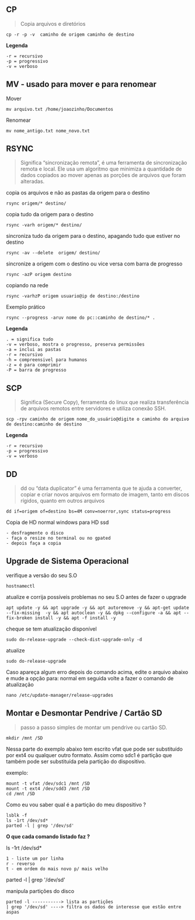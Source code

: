 ## CP
> Copia arquivos e diretórios
```
cp -r -p -v  caminho de origem caminho de destino
```
**Legenda**
```
-r = recursivo
-p = progressivo
-v = verboso
```

## MV - usado para mover e para renomear
Mover
```
mv arquivo.txt /home/joaozinho/Documentos
```

Renomear
```
mv nome_antigo.txt nome_novo.txt
```

## RSYNC
> Significa “sincronização remota”, é uma ferramenta de sincronização remota e local. Ele usa um algoritmo que minimiza a quantidade de dados copiados ao mover apenas as porções de arquivos que foram alteradas.

copia os arquivos e não as pastas da origem para o destino

```
rsync origem/* destino/
```

copia tudo da origem para o destino

```
rsync -varh origem/* destino/
```

sincroniza tudo da origem para o destino, apagando tudo que estiver no destino

```
rsync -av --delete  origem/ destino/
```

sincronize a origem com o destino ou vice versa com barra de progresso

```
rsync -azP origem destino
```

copiando na rede

```
rsync -varhzP origem usuario@ip de destino:/destino
```

Exemplo prático

```
rsync --progress -aruv nome do pc::caminho de destino/* .
```

**Legenda**
```
. = significa tudo
-v = verboso, mostra o progresso, preserva permissões
-a = inclui as pastas
-r = recursivo
-h = compreensivel para humanos
-z = é para comprimir
-P = barra de progresso
```

## SCP
> Significa (Secure Copy), ferramenta do linux que realiza transferência de arquivos remotos entre servidores e utiliza conexão SSH. 

```
scp -rpv caminho de origem nome_do_usuário@digite o caminho do arquivo de destino:caminho de destino
```

**Legenda**
```
-r = recursivo
-p = progressivo
-v = verboso
```

## DD
> dd ou “data duplicator” é uma ferramenta que te ajuda a converter, copiar e criar novos arquivos em formato de imagem, tanto em discos rígidos, quanto em outros arquivos

```
dd if=origem of=destino bs=4M conv=noerror,sync status=progress
```

Copia de HD normal windows para HD ssd
```
- desfragmente o disco
- faça o resize no terminal ou no gpated
- depois faça a copia
```

## Upgrade de Sistema Operacional

verifique a versão do seu S.O
```
hostnamectl
```

atualize e corrija possíveis problemas no seu S.O antes de fazer o upgrade
```
apt update -y && apt upgrade -y && apt autoremove -y && apt-get update --fix-missing  -y && apt autoclean -y && dpkg --configure -a && apt --fix-broken install -y && apt -f install -y
```

cheque se tem atualização disponível

```
sudo do-release-upgrade --check-dist-upgrade-only -d
```
atualize
```
sudo do-release-upgrade
```
Caso apareça algum erro depois do comando acima, edite o arquivo abaixo e mude a opção para: normal
em seguida volte a fazer o comando de atualização

```
nano /etc/update-manager/release-upgrades
```

## Montar e Desmontar Pendrive / Cartão SD
> passo a passo simples de montar um pendrive ou cartão SD.

```
mkdir /mnt /SD
```
Nessa parte do exemplo abaixo tem escrito vfat que pode ser substituído por ext4 ou qualquer outro formato.
Assim como sdc1 é partição que também pode ser substituída pela partição do dispositivo.

exemplo:

```
mount -t vfat /dev/sdc1 /mnt /SD
mount -t ext4 /dev/sdd3 /mnt /SD
cd /mnt /SD
```

Como eu vou saber qual é a partição do meu dispositivo ?

```
lsblk -f
ls -1rt /dev/sd*
parted -l | grep '/dev/sd'
```

**O que cada comando listado faz ?**

ls -1rt /dev/sd*

```
1 - liste um por linha
r - reverso
t - em ordem do mais novo p/ mais velho
```

parted -l | grep '/dev/sd'

manipula partições do disco

```
parted -l -----------> lista as partições
| grep '/dev/sd' ----> filtra os dados de interesse que estão entre aspas
```



